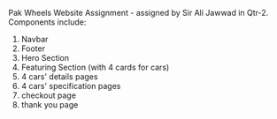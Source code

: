 Pak Wheels Website Assignment - assigned by Sir Ali Jawwad in Qtr-2. 
Components include:
1. Navbar
2. Footer
3. Hero Section
4. Featuring Section (with 4 cards for cars)
5. 4 cars' details pages
6. 4 cars' specification pages
7. checkout page
8. thank you page
